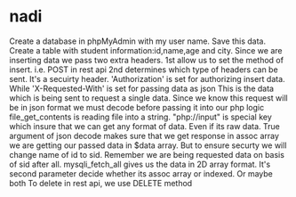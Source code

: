 # nadi
Create a database in phpMyAdmin with my user name. Save this data.
Create a table with student information:id,name,age and city.
Since we are inserting data we pass two extra headers.
1st allow us to set the method of insert. i.e. POST in rest api
2nd determines which type of headers can be sent. It's a secuirty header.
'Authorization' is set for authorizing insert data. While 'X-Requested-With' is set for passing data as json
This is the data which is being sent to request a single data.
 Since we know this request will be in json format we must decode before passing it into our php logic
 file_get_contents is reading file into a string. 
"php://input" is special key which insure that we can get any format of data. Even if its raw data.
True argument of json decode makes sure that we get response in assoc array
we are getting our passed data in $data array. But to ensure securty we will change name of id to sid. Remember we are being requested data on basis of sid after all.
mysqli_fetch_all gives us the data in 2D array format.
  It's second parameter decide whether its assoc array or indexed. Or maybe both
  To delete in rest api, we use DELETE method
